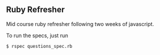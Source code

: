 ## Ruby Refresher

Mid course ruby refresher following two weeks of javascript.

To run the specs, just run

~~~
$ rspec questions_spec.rb
~~~
